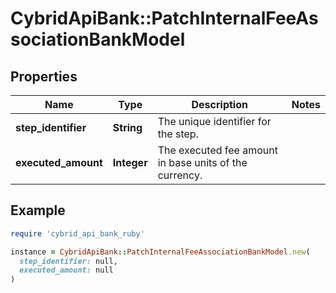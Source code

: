 # CybridApiBank::PatchInternalFeeAssociationBankModel

## Properties

| Name | Type | Description | Notes |
| ---- | ---- | ----------- | ----- |
| **step_identifier** | **String** | The unique identifier for the step. |  |
| **executed_amount** | **Integer** | The executed fee amount in base units of the currency. |  |

## Example

```ruby
require 'cybrid_api_bank_ruby'

instance = CybridApiBank::PatchInternalFeeAssociationBankModel.new(
  step_identifier: null,
  executed_amount: null
)
```

